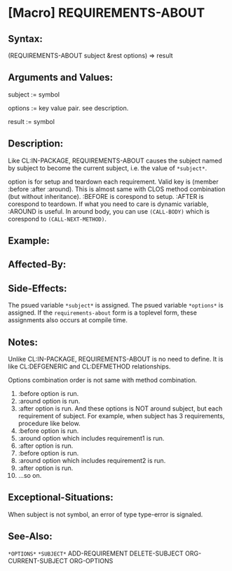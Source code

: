 # [Macro] REQUIREMENTS-ABOUT

## Syntax:

(REQUIREMENTS-ABOUT subject &rest options) => result

## Arguments and Values:

subject := symbol

options := key value pair. see description.

result := symbol

## Description:
Like CL:IN-PACKAGE, REQUIREMENTS-ABOUT causes the subject named by subject to become the current subject, i.e. the value of `*subject*`.

option is for setup and teardown each requirement.
Valid key is (member :before :after :around).
This is almost same with CLOS method combination (but without inheritance).
:BEFORE is corespond to setup.
:AFTER is corespond to teardown.
If what you need to care is dynamic variable, :AROUND is useful.
In around body, you can use `(CALL-BODY)` which is corespond to `(CALL-NEXT-METHOD)`.

## Example:

## Affected-By:

## Side-Effects:
The psued variable `*subject*` is assigned.
The psued variable `*options*` is assigned.
If the `requirements-about` form is a toplevel form, these assignments also occurs at compile time.

## Notes:
Unlike CL:IN-PACKAGE, REQUIREMENTS-ABOUT is no need to define.
It is like CL:DEFGENERIC and CL:DEFMETHOD relationships.

Options combination order is not same with method combination.
1. :before option is run.
2. :around option is run.
3. :after option is run.
And these options is NOT around subject, but each requirement of subject.
For example, when subject has 3 requirements, procedure like below.
1. :before option is run.
2. :around option which includes requirement1 is run.
3. :after option is run.
4. :before option is run.
5. :around option which includes requirement2 is run.
6. :after option is run.
7. ...so on.

## Exceptional-Situations:
When subject is not symbol, an error of type type-error is signaled.

## See-Also:

`*OPTIONS*`
`*SUBJECT*`
ADD-REQUIREMENT
DELETE-SUBJECT
ORG-CURRENT-SUBJECT
ORG-OPTIONS
